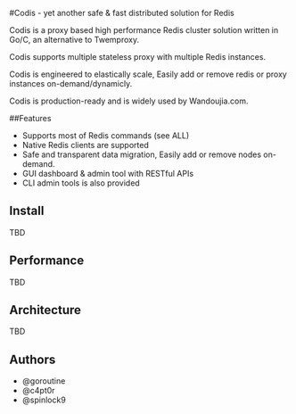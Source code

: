 #Codis - yet another safe & fast distributed solution for Redis

Codis is a proxy based high performance Redis cluster solution written in Go/C, an alternative to Twemproxy.

Codis supports multiple stateless proxy with multiple Redis instances.

Codis is engineered to elastically scale, Easily add or remove redis or proxy instances on-demand/dynamicly.

Codis is production-ready and is widely used by Wandoujia.com.

##Features

* Supports most of Redis commands (see ALL)
* Native Redis clients are supported
* Safe and transparent data migration, Easily add or remove nodes on-demand.
* GUI dashboard & admin tool with RESTful APIs
* CLI admin tools is also provided

## Install

TBD

## Performance

TBD

## Architecture

TBD


## Authors

* @goroutine
* @c4pt0r
* @spinlock9